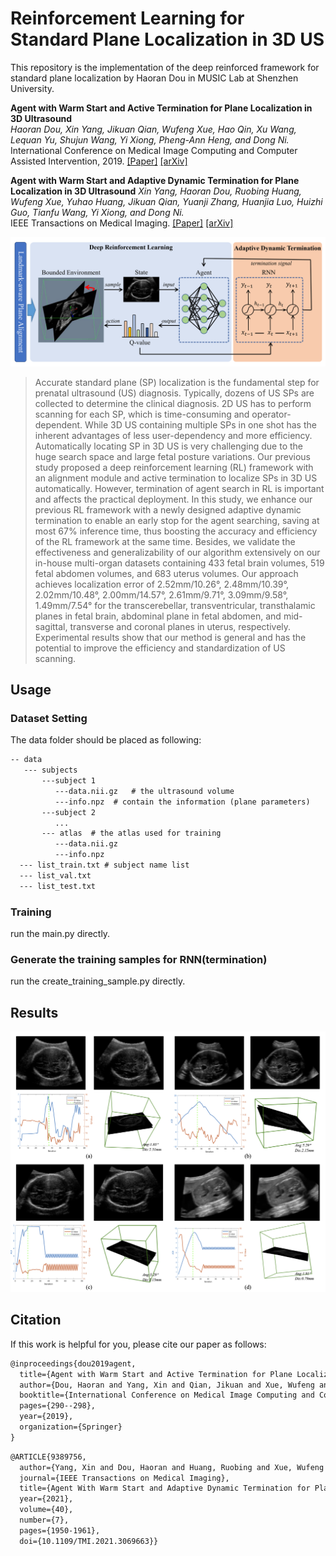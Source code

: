 <!--
 * @Author: Shuangchi He / Yulv
 * @Email: yulvchi@qq.com
 * @Date: 2022-03-20 23:40:56
 * @Motto: Entities should not be multiplied unnecessarily.
 * @LastEditors: Shuangchi He
 * @LastEditTime: 2022-03-20 23:46:23
 * @FilePath: /Awesome-Ultrasound-Standard-Plane-Detection/src/AgentSPL/README.md
 * @Description: Modify here please
 * Init from https://github.com/wulalago/AgentSPL
-->

# Reinforcement Learning for Standard Plane Localization in 3D US

This repository is the implementation of the deep reinforced framework for standard plane localization by Haoran Dou in MUSIC Lab at Shenzhen University.

**Agent with Warm Start and Active Termination for Plane Localization in 3D Ultrasound**  
*Haoran Dou, Xin Yang, Jikuan Qian, Wufeng Xue, Hao Qin, Xu Wang, Lequan Yu, Shujun Wang, Yi Xiong, Pheng-Ann Heng, and Dong Ni.*  
International Conference on Medical Image Computing and Computer Assisted Intervention, 2019. [[Paper]](https://link.springer.com/chapter/10.1007/978-3-030-32254-0_33) [[arXiv]](https://arxiv.org/abs/1910.04331)

**Agent with Warm Start and Adaptive Dynamic Termination for Plane Localization in 3D Ultrasound**
*Xin Yang, Haoran Dou, Ruobing Huang, Wufeng Xue, Yuhao Huang, Jikuan Qian, Yuanji Zhang, Huanjia Luo, Huizhi Guo, Tianfu Wang, Yi Xiong, and Dong Ni.*  
IEEE Transactions on Medical Imaging. [[Paper]](https://ieeexplore.ieee.org/document/9389756) [[arXiv]](https://arxiv.org/abs/2103.14502)

![framework](img/framework.jpg)  

> Accurate standard plane (SP) localization is the fundamental step for prenatal ultrasound (US) diagnosis. Typically, dozens of US SPs are collected to determine the clinical diagnosis. 2D US has to perform scanning for each SP, which is time-consuming and operator-dependent. While 3D US containing multiple SPs in one shot has the inherent advantages of less user-dependency and more efficiency. Automatically locating SP in 3D US is very challenging due to the huge search space and large fetal posture variations. Our previous study proposed a deep reinforcement learning (RL) framework with an alignment module and active termination to localize SPs in 3D US automatically. However, termination of agent search in RL is important and affects the practical deployment. In this study, we enhance our previous RL framework with a newly designed adaptive dynamic termination to enable an early stop for the agent searching, saving at most 67% inference time, thus boosting the accuracy and efficiency of the RL framework at the same time. Besides, we validate the effectiveness and generalizability of our algorithm extensively on our in-house multi-organ datasets containing 433 fetal brain volumes, 519 fetal abdomen volumes, and 683 uterus volumes. Our approach achieves localization error of 2.52mm/10.26°, 2.48mm/10.39°, 2.02mm/10.48°, 2.00mm/14.57°, 2.61mm/9.71°, 3.09mm/9.58°, 1.49mm/7.54° for the transcerebellar, transventricular, transthalamic planes in fetal brain, abdominal plane in fetal abdomen, and mid-sagittal, transverse and coronal planes in uterus, respectively. Experimental results show that our method is general and has the potential to improve the efficiency and standardization of US scanning.

## Usage

### Dataset Setting

The data folder should be placed as following:

```txt
-- data  
   --- subjects  
       ---subject 1  
          ---data.nii.gz   # the ultrasound volume  
          ---info.npz  # contain the information (plane parameters)  
       ---subject 2  
          ...  
       --- atlas  # the atlas used for training  
          ---data.nii.gz   
          ---info.npz  
  --- list_train.txt # subject name list  
  --- list_val.txt  
  --- list_test.txt  
```

### Training

run the main.py directly.

### Generate the training samples for RNN(termination)

run the create_training_sample.py directly.

## Results

![results](img/result.jpg)

## Citation  

If this work is helpful for you, please cite our paper as follows:

```txt
@inproceedings{dou2019agent,
  title={Agent with Warm Start and Active Termination for Plane Localization in 3D Ultrasound},
  author={Dou, Haoran and Yang, Xin and Qian, Jikuan and Xue, Wufeng and Qin, Hao and Wang, Xu and Yu, Lequan and Wang, Shujun and Xiong, Yi and Heng, Pheng-Ann and others},
  booktitle={International Conference on Medical Image Computing and Computer-Assisted Intervention},
  pages={290--298},
  year={2019},
  organization={Springer}
}
```

```txt
@ARTICLE{9389756,
  author={Yang, Xin and Dou, Haoran and Huang, Ruobing and Xue, Wufeng and Huang, Yuhao and Qian, Jikuan and Zhang, Yuanji and Luo, Huanjia and Guo, Huizhi and Wang, Tianfu and Xiong, Yi and Ni, Dong},
  journal={IEEE Transactions on Medical Imaging}, 
  title={Agent With Warm Start and Adaptive Dynamic Termination for Plane Localization in 3D Ultrasound}, 
  year={2021},
  volume={40},
  number={7},
  pages={1950-1961},
  doi={10.1109/TMI.2021.3069663}}
```
